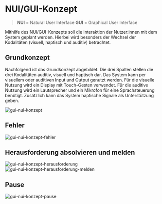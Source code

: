 # NUI/GUI-Konzept

> **NUI** = Natural User Interface
> **GUI** = Graphical User Interface

Mithilfe des NUI/GUI-Konzepts soll die Interaktion der Nutzer:innen mit dem System geplant werden. Hierbei wird besonders der Wechsel der Kodalitäten (visuell, haptisch und auditiv) betrachtet.

## Grundkonzept

Nachfolgend ist das Grundkonzept abgebildet. Die drei Spalten stellen die drei Kodalitäten auditiv, visuell und haptisch dar. Das System kann per visuellem oder auditiven Input und Output genutzt werden. Für die visuelle Nutzung wird ein Display mit Touch-Gesten verwendet. Für die auditive Nutzung wird ein Lautsprecher und ein Mikrofon für eine Sprachsteuerung benötigt. Zusätzlich kann das System haptische Signale als Unterstützung geben.

![gui-nui-konzept](https://user-images.githubusercontent.com/41923897/224485631-5a1019f6-788f-465c-b50a-b56c2cf00a14.jpg)

## Fehler

![gui-nui-konzept-fehler](https://user-images.githubusercontent.com/41923897/224485633-b7c56518-cbbe-4afa-8bbf-1fced0b7e0ea.jpg)

## Herausforderung absolvieren und melden

![gui-nui-konzept-herausforderung](https://user-images.githubusercontent.com/41923897/224485628-08eaf88c-5226-46d3-a341-6919e059fce9.jpg)
![gui-nui-konzept-herausforderung-melden](https://user-images.githubusercontent.com/41923897/224485623-cda054b1-c348-4941-a9e6-b9cdd00ceee3.jpg)

## Pause

![gui-nui-konzept-pause](https://user-images.githubusercontent.com/41923897/224485627-39fd9cdd-f8af-433e-904c-03f3f4187d5e.jpg)

